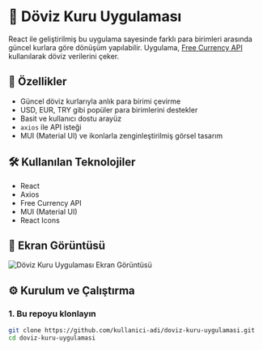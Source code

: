 # 💱 Döviz Kuru Uygulaması

React ile geliştirilmiş bu uygulama sayesinde farklı para birimleri arasında güncel kurlara göre dönüşüm yapılabilir. Uygulama, [Free Currency API](https://freecurrencyapi.com/) kullanılarak döviz verilerini çeker.

## 🚀 Özellikler

- Güncel döviz kurlarıyla anlık para birimi çevirme
- USD, EUR, TRY gibi popüler para birimlerini destekler
- Basit ve kullanıcı dostu arayüz
- `axios` ile API isteği
- MUI (Material UI) ve ikonlarla zenginleştirilmiş görsel tasarım

## 🛠️ Kullanılan Teknolojiler

- React
- Axios
- Free Currency API
- MUI (Material UI)
- React Icons

## 📸 Ekran Görüntüsü

![Döviz Kuru Uygulaması Ekran Görüntüsü](./assets/image.png) <!-- Bu dosya varsa ekleyebilirsin -->

## ⚙️ Kurulum ve Çalıştırma

### 1. Bu repoyu klonlayın

```bash
git clone https://github.com/kullanici-adi/doviz-kuru-uygulamasi.git
cd doviz-kuru-uygulamasi

